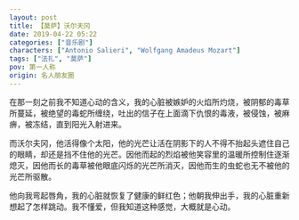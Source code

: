```yaml
---
layout: post
title: 【莫萨】沃尔夫冈
date: 2019-04-22 05:22
categories: ["音乐剧"]
characters: ["Antonio Salieri", "Wolfgang Amadeus Mozart"]
tags: ["法扎", "莫萨"]
pov: 第一人称
origin: 名人朋友圈
---
```


在那一刻之前我不知道心动的含义，我的心脏被嫉妒的火焰所灼烧，被阴郁的毒草所蔓延，被绝望的毒蛇所缠绕，吐出的信子在上面滴下仇恨的毒液，被侵蚀，被麻痹，被冻结，直到阳光入射进来。

而沃尔夫冈，他活得像个太阳，他的光芒让活在阴影下的人不得不抬起头遮住自己的眼睛，却还是挡不住他的光芒。因他而起的烈焰被他笑容里的温暖所控制住逐渐熄灭，因他而长的毒草被他眼底闪烁的光芒所消灭，因他而生的虫蛇也无不被他的光芒所驱散。

他向我弯起唇角，我的心脏就恢复了健康的鲜红色；他朝我伸出手，我的心脏重新想起了怎样跳动。我不懂爱，但我知道这种感觉，大概就是心动。
